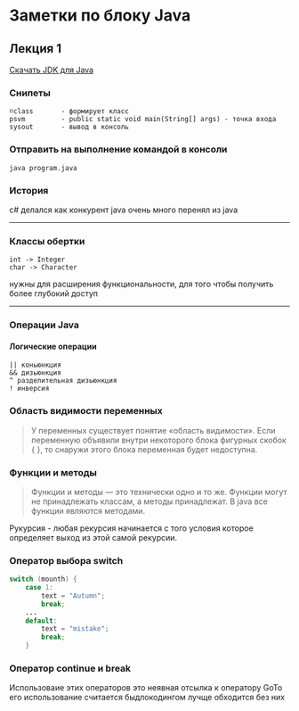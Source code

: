 # Заметки по блоку Java

## Лекция 1

[Скачать JDK для Java](https://bell-sw.com/pages/downloads/ "Liberica JDK")

### Снипеты

    ⌑class       - формирует класс
    psvm         - public static void main(String[] args) - точка входа
    sysout       - вывод в консоль

### Отправить на выполнение командой в консоли

    java program.java

### История

c# делался как конкурент java очень много перенял из java

---
### Классы обертки 

    int -> Integer
    char -> Character

нужны для расширения функциональности, для того чтобы получить более глубокий доступ

---

### Операции Java

#### Логические операции

    || коньюнкция
    && дизьюнкция
    ^ разделительная дизьюнкция
    ! инверсия

### Область видимости переменных

>У переменных существует понятие «область видимости».
Если переменную объявили внутри некоторого блока фигурных скобок { },
то снаружи этого блока переменная будет недоступна.

### Функции и методы

>Функции и методы — это технически одно и то же. Функции могут
не принадлежать классам, а методы принадлежат.
В java все функции являются методами.

Рукурсия - любая рекурсия начинается с того условия которое определяет выход из этой самой рекурсии.

### Оператор выбора switch 

```java
switch (mounth) {
    case 1:
        text = "Autumn";
        break;
    ...
    default:
        text = "mistake";
        break;
    }
```

### Оператор continue и break

Использоваие этих операторов это неявная отсылка к оператору GoTo
его использование считается быдлокодингом
лучще обходится без них

